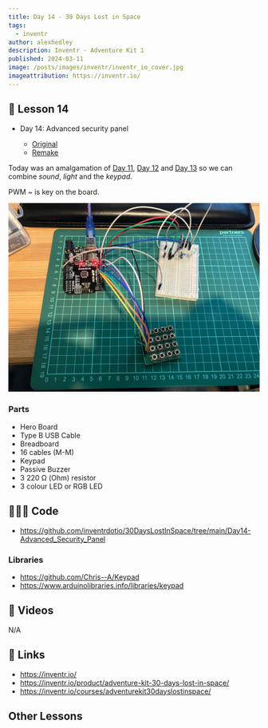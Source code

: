 ```yaml
---
title: Day 14 - 30 Days Lost in Space
tags:
  - inventr
author: alexhedley
description: Inventr - Adventure Kit 1
published: 2024-03-11
image: /posts/images/inventr/inventr_io_cover.jpg
imageattribution: https://inventr.io/
---
```


<!-- # Day 14 - 30 Days Lost in Space - Inventr -->

## 🏫 Lesson 14

- Day 14: Advanced security panel

  - [Original](https://learn.inventr.io/lessons/day-14/)
  - [Remake](https://learn.inventr.io/lessons/day-14-2/)

Today was an amalgamation of [Day 11](inventr-ak1-day11), [Day 12](inventr-ak1-day12) and [Day 13](inventr-ak1-day13) so we can combine _sound_, _light_ and the _keypad_.

PWM ~ is key on the board.

!["Day 14"](images/inventr/ak1/Day14.jpg "Day 14")

### Parts

- Hero Board
- Type B USB Cable
- Breadboard
- 16 cables (M-M)
- Keypad
- Passive Buzzer
- 3 220 Ω (Ohm) resistor
- 3 colour LED or RGB LED

## 👩🏻‍💻 Code

- https://github.com/inventrdotio/30DaysLostInSpace/tree/main/Day14-Advanced_Security_Panel

### Libraries

- https://github.com/Chris--A/Keypad
- https://www.arduinolibraries.info/libraries/keypad

## 📼 Videos

N/A

## 🔗 Links

- https://inventr.io/
- https://inventr.io/product/adventure-kit-30-days-lost-in-space/
- https://inventr.io/courses/adventurekit30dayslostinspace/

## Other Lessons

<?# Markdown ?>
<?!^ "./../includes/posts/inventr-ak1.md" /?>
<?#/ Markdown ?>
